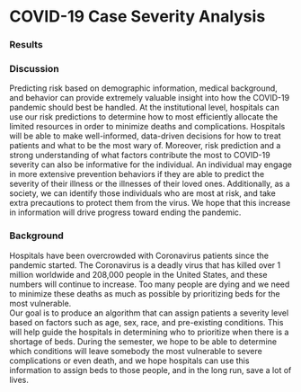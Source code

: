 # COVID-19 Case Severity Analysis

### **Results**


### **Discussion**
Predicting risk based on demographic information, medical background, and behavior can provide extremely valuable insight into how the COVID-19 pandemic should best be handled. At the institutional level, hospitals can use our risk predictions to determine how to most efficiently allocate the limited resources in order to minimize deaths and complications. Hospitals will be able to make well-informed, data-driven decisions for how to treat patients and what to be the most wary of. Moreover, risk prediction and a strong understanding of what factors contribute the most to COVID-19 severity can also be informative for the individual. An individual may engage in more extensive prevention behaviors if they are able to predict the severity of their illness or the illnesses of their loved ones. Additionally, as a society, we can identify those individuals who are most at risk, and take extra precautions to protect them from the virus. We hope that this increase in information will drive progress toward ending the pandemic.
### Background
Hospitals have been overcrowded with Coronavirus patients since the pandemic started. The Coronavirus is a deadly virus that has killed over 1 million worldwide and 208,000 people in the United States, and these numbers will continue to increase. Too many people are dying and we need to minimize these deaths as much as possible by prioritizing beds for the most vulnerable.  
Our goal is to produce an algorithm that can assign patients a severity level based on factors such as age, sex, race, and pre-existing conditions. This will help guide the hospitals in determining who to prioritize when there is a shortage of beds. During the semester, we hope to be able to determine which conditions will leave somebody the most vulnerable to severe complications or even death, and we hope hospitals can use this information to assign beds to those people, and in the long run, save a lot of lives. 
